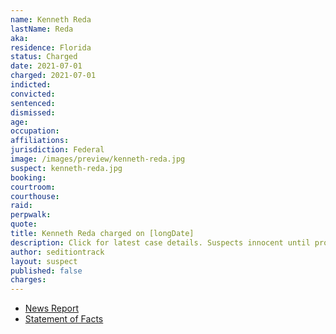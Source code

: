 ```yaml
---
name: Kenneth Reda
lastName: Reda
aka:
residence: Florida
status: Charged
date: 2021-07-01
charged: 2021-07-01
indicted:
convicted:
sentenced:
dismissed:
age:
occupation:
affiliations:
jurisdiction: Federal
image: /images/preview/kenneth-reda.jpg
suspect: kenneth-reda.jpg
booking:
courtroom:
courthouse:
raid:
perpwalk:
quote:
title: Kenneth Reda charged on [longDate]
description: Click for latest case details. Suspects innocent until proven guilty.
author: seditiontrack
layout: suspect
published: false
charges:
---
```


- [News Report]()
- [Statement of Facts](https://www.justice.gov/usao-dc/case-multi-defendant/file/1408996/download)
